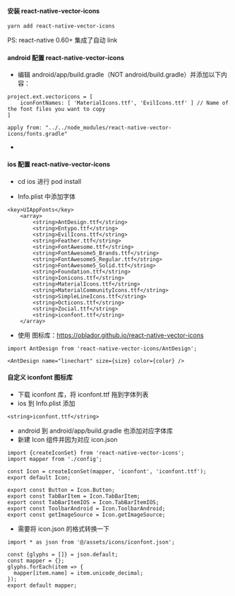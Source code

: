 #### 安装 react-native-vector-icons

```
yarn add react-native-vector-icons
```

PS: react-native 0.60+ 集成了自动 link

#### android 配置 react-native-vector-icons

- 编辑 android/app/build.gradle（NOT android/build.gradle）并添加以下内容：

```
project.ext.vectoricons = [
    iconFontNames: [ 'MaterialIcons.ttf', 'EvilIcons.ttf' ] // Name of the font files you want to copy
]

apply from: "../../node_modules/react-native-vector-icons/fonts.gradle"
```

-

#### ios 配置 react-native-vector-icons

- cd ios 进行 pod install

- Info.plist 中添加字体

```
<key>UIAppFonts</key>
	<array>
		<string>AntDesign.ttf</string>
		<string>Entypo.ttf</string>
		<string>EvilIcons.ttf</string>
		<string>Feather.ttf</string>
		<string>FontAwesome.ttf</string>
		<string>FontAwesome5_Brands.ttf</string>
		<string>FontAwesome5_Regular.ttf</string>
		<string>FontAwesome5_Solid.ttf</string>
		<string>Foundation.ttf</string>
		<string>Ionicons.ttf</string>
		<string>MaterialIcons.ttf</string>
		<string>MaterialCommunityIcons.ttf</string>
		<string>SimpleLineIcons.ttf</string>
		<string>Octicons.ttf</string>
		<string>Zocial.ttf</string>
		<string>iconfont.ttf</string>
	</array>
```

- 使用
  图标库：https://oblador.github.io/react-native-vector-icons

```
import AntDesign from 'react-native-vector-icons/AntDesign';

<AntDesign name="linechart" size={size} color={color} />
```

#### 自定义 iconfont 图标库

- 下载 iconfont 库，将 iconfont.ttf 拖到字体列表
- ios 到 Info.plist 添加

```
<string>iconfont.ttf</string>
```

- android 到 android/app/build.gradle 也添加对应字体库
- 新建 Icon 组件并因为对应 icon.json

```
import {createIconSet} from 'react-native-vector-icons';
import mapper from './config';

const Icon = createIconSet(mapper, 'iconfont', 'iconfont.ttf');
export default Icon;

export const Button = Icon.Button;
export const TabBarItem = Icon.TabBarItem;
export const TabBarItemIOS = Icon.TabBarItemIOS;
export const ToolbarAndroid = Icon.ToolbarAndroid;
export const getImageSource = Icon.getImageSource;
```

- 需要将 icon.json 的格式转换一下

```
import * as json from '@/assets/icons/iconfont.json';

const {glyphs = []} = json.default;
const mapper = {};
glyphs.forEach(item => {
  mapper[item.name] = item.unicode_decimal;
});
export default mapper;
```
